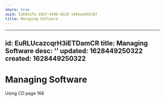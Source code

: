 ```yaml
---
share: true
uuid: 52891afa-19b7-4346-bb20-144eaa05b18f
title: Managing Software
---
```

---
id: EuRLUcazcqrH3iETDamCR
title: Managing Software
desc: ''
updated: 1628449250322
created: 1628449250322
---
# Managing Software
Using CD page 168
